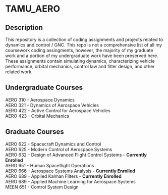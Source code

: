 # TAMU_AERO

## Description
This repository is a collection of coding assignments and projects related to dynamics and control / GNC. This repo is not a comprehensive list of all my coursework coding assingments, however, the majority of my graduate work and a portion of my undergraduate work have been preserved here. These assignments contain simulating dynamics, characterizing vehicle performance, orbital mechanics, control law and filter design, and other related work.

## Undergraduate Courses
AERO 310 - Aerospace Dynamics\
AERO 321 - Dynamics of Aerospace Vehicles\
AERO 422 - Active Control for Aerospace Vehicles\
AERO 423 - Orbital Mechanics

## Graduate Courses
AERO 622 - Spacecraft Dynamics and Control\
AERO 625 - Modern Control of Aerospace Systems\
AERO 632 - Design of Advanced Flight Control Systems - __Currently Enrolled__\
AERO 651 - Human Spaceflight Operations\
AERO 666 - Aerospace Systems Analysis - __Currently Enrolled__\
AERO 689 - Applied Kalman Filters - __Currently Enrolled__\
AERO 689 - Applied Machine Learning for Aerospace Systems\
MEEN 651 - Control System Design

